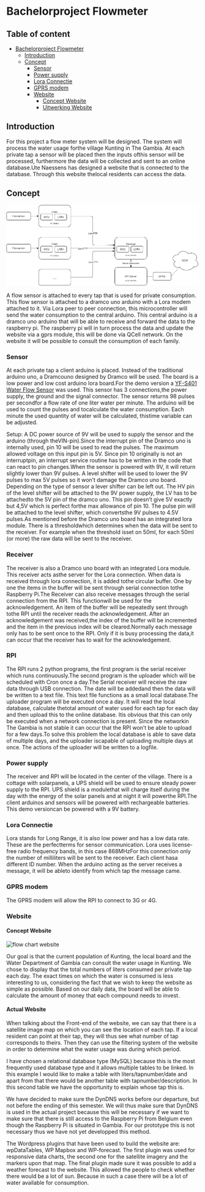 # Bachelorproject Flowmeter 



## Table of content 
- [Bachelorproject Flowmeter](#bachelorproject-flowmeter)
  * [Introduction](#introduction)
  * [Concept](#concept)
    + [Sensor](#sensor)
    + [Power supply](#power-supply)
    + [Lora Connectie](#lora-connectie)
    + [GPRS modem](#gprs-modem)
    + [Website](#website)
      - [Concept Website](#concept-website)
      - [Uitwerking Website](#uitwerking-website)

## Introduction 
For this project a flow meter system will be designed.  The system will process the water usage forthe village Kunting in The Gambia.  At each private tap a sensor will be placed then the inputs ofthis sensor will be processed, furthermore the data will be collected and sent to an online database.Ute Naessens has designed a website that is connected to the database.  Through this website thelocal residents can access the data.


## Concept 

![flow chart](network.png)

A flow sensor is attached to every tap that is used for private consumption. This flow sensor is attached to a dramco uno arduino with a Lora modem attached to it. Via Lora peer to peer connection, this microcontroller will send the water consumption to the central arduino. This central arduino is a dramco uno arduino that will be able to receive and forward the data to the raspberry pi. The raspberry pi will in turn process the data and update the website via a gprs module, this will be done via QCell network. On the website it will be possible to consult the consumption of each family.


### Sensor

At each private tap a client arduino is placed.  Instead of the traditional arduino uno, a Dramcouno designed by Dramco will be used.  The board is a low power and low cost arduino lora board.For  the  demo  version  a [YF-S401 Water Flow Sensor](https://www.tinytronics.nl/shop/nl/sensoren/vloeistof/yf-s401-water-flow-sensor "YF-S401 Water Flow Sensor")  was  used.   This  sensor  has  3  connections,the power supply, the ground and the signal connector.  The sensor returns 98 pulses per secondfor a flow rate of one liter water per minute.  The arduino will be used to count the pulses and tocalculate the water consumption.  Each minute the used quantity of water will be calculated, thistime variable can be adjusted.

Setup:
A DC power source of 9V will be used to supply the sensor and the arduino (through theVIN-pin).Since the interrupt pin of the Dramco uno is internally used, pin 10 will be used to read the pulses. The maximum allowed voltage on this input pin is 5V. Since pin 10 originally is not an interruptpin, an interrupt service routine has to be written in the code that can react to pin changes.When the sensor is powered with 9V, it will return slightly lower than 9V pulses.  A level shifter will be used to lower the 9V pulses to max 5V pulses so it won’t damage the Dramco uno board. Depending on the type of sensor a lever shifter can be left out. The HV pin of the level shifter will be attached to the 9V power supply, the LV has to be attachedto the 5V pin of the dramco uno.  This pin doesn’t give 5V exactly but 4,5V which is perfect forthe max allowance of pin 10.  The pulse pin will be attached to the level shifter, which convertsthe 9V pulses to 4.5V pulses.As mentioned before the Dramco uno board has an integrated lora module.  There is a thresholdwhich determines when the data will be sent to the receiver.  For example when the threshold isset on 50ml, for each 50ml (or more) the raw data will be sent to the receiver.

### Receiver 

The receiver is also a Dramco uno board with an integrated Lora module.  This receiver acts asthe server for the Lora connection.  When data is received through lora connection, it is added tothe circular buffer.  One by one the items in the buffer will be sent through serial connection tothe Raspberry Pi.The Receiver can also receive messages through the serial connection from the RPI. This functionwill be used for the acknowledgement.  An item of the buffer will be repeatedly sent through tothe RPI until the receiver reads the acknowledgement.  After an acknowledgement was received,the  index  of  the  buffer  will  be  incremented  and  the  item  in  the  previous  index  will  be  cleared.Normally each message only has to be sent once to the RPI. Only if it is busy processing the data,it can occur that the receiver has to wait for the acknowledgement.

### RPI

The RPI runs 2 python programs, the first program is the serial receiver which runs continuously.The second program is the uploader which will be scheduled with Cron once a day.The Serial receiver will receive the raw data through USB connection.  The date will be addedand then the data will be written to a text file.  This text file functions as a small local database.The uploader program will be executed once a day.  It will read the local database, calculate thetotal amount of water used for each tap for each day and then upload this to the online database.  Itis obvious that this can only be executed when a network connection is present.  Since the networkin The Gambia is not stable it can occur that the RPI won’t be able to upload for a few days.To solve this problem the local database is able to save data of multiple days, and the uploader iscapable of uploading multiple days at once.  The actions of the uploader will be written to a logfile.



### Power supply

The receiver and RPI will be located in the center of the village.  There is a cottage with solarpanels, a UPS shield will be used to ensure steady power supply to the RPI. UPS shield is a modulethat will charge itself during the day with the energy of the solar panels and at night it will powerthe RPI.The client arduinos and sensors will be powered with rechargeable batteries.  This demo versioncan be powered with a 9V battery.

### Lora Connectie 

Lora stands for Long Range, it is also low power and has a low data rate.  These are the perfectterms for sensor communication.  Lora uses license-free radio frequency bands, in this case 868MHzFor this connection only the number of milliliters will be sent to the receiver.  Each client hasa different ID number.  When the arduino acting as the server receives a message, it will be ableto identify from which tap the message came.

### GPRS modem 

The GPRS modem will allow the RPI to connect to 3G or 4G. 

### Website 

#### Concept Website 

![flow chart website](flowchartWebsite.png)


Our goal is that the current population of Kunting, the local board and the Water Department of Gambia can consult the water usage in Kunting. We chose to display that the total numbers of liters consumed per private tap each day. The exact times on which the water is consumed is less interesting to us, considering the fact that we wish to keep the website as simple as possible. Based on our daily data, the board will be able to calculate the amount of money that each compound needs to invest.

#### Actual Website 

When talking about the Front-end of the website, we can say that there is a satellite image map on which you can see the location of each tap. If a local resident can point at their tap, they will thus see what number of tap corresponds to theirs. Then they can use the filtering system of the website in order to determine what the water usage was during which period.

I have chosen a relational database type (MySQL) because this is the most frequently used database type and it allows multiple tables to be linked. In this example I would like to make a table with liters/tapnumber/date and apart from that there would be another table with tapnumber/description. In this second table we have the opportunity to explain whose tap this is. 

We have decided to make sure the DynDNS works before our departure, but not before the ending of this semester. We will thus make sure that DynDNS is used in the actual project because this will be necessary if we want to make sure that there is still access to the Raspberry Pi from Belgium even though the Raspberry Pi is situated in Gambia. For our prototype this is not necessary thus we have not yet developped this method.

The Wordpress plugins that have been used to build the website are: wpDataTables, WP Mapbox and WP-forecast. The first plugin was used for responsive data charts, the second one for the satellite imagery and the markers upon that map. The final plugin made sure it was possible to add a weather forecast to the website. This allowed the people to check whether there would be a lot of sun. Because in such a case there will be a lot of water available for consumption.

